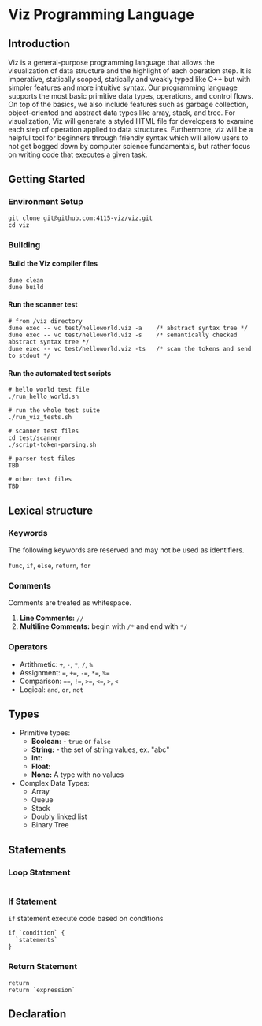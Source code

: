 # Viz Programming Language

## Introduction
Viz is a general-purpose programming language that allows the visualization of data structure and the highlight of each operation step.  It is imperative, statically scoped, statically and weakly typed like C++ but with simpler features and more intuitive syntax.  Our programming language supports the most basic primitive data types, operations, and control flows.  On top of the basics, we also include features such as garbage collection, object-oriented and abstract data types like array, stack, and tree.  For visualization, Viz will generate a styled HTML file for developers to examine each step of operation applied to data structures. Furthermore, viz will be a helpful tool for beginners through friendly syntax which will allow users to not get bogged down by computer science fundamentals, but rather focus on writing code that executes a given task.
## Getting Started
### Environment Setup
```
git clone git@github.com:4115-viz/viz.git
cd viz
```
### Building
#### Build the Viz compiler files

```
dune clean
dune build
```

#### Run the scanner test
```
# from /viz directory
dune exec -- vc test/helloworld.viz -a    /* abstract syntax tree */
dune exec -- vc test/helloworld.viz -s    /* semantically checked abstract syntax tree */
dune exec -- vc test/helloworld.viz -ts   /* scan the tokens and send to stdout */
```

#### Run the automated test scripts
```
# hello world test file
./run_hello_world.sh

# run the whole test suite
./run_viz_tests.sh

# scanner test files
cd test/scanner
./script-token-parsing.sh

# parser test files
TBD

# other test files
TBD
```
<!-- #### Compiler files
-  `ast.ml`: abstract syntax tree (AST)--a list of strings for viz scanner (needs to be updated obviously) 
-  `scanner.mll`: scanner
-  `parser.mly`: parser -->

<!-- #### Other files -->
<!-- - `test.ml`: top-level file to test and run the scanner -->
<!-- - `example.viz`: sample viz source code -->
<!-- - `output.txt`: this will be the outputted scanned tokens -->

## Lexical structure

### Keywords
The following keywords are reserved and may not be used as identifiers.

`func`, `if`, `else`, `return`, `for`

### Comments
Comments are treated as whitespace.
1. **Line Comments:** `//`
2. **Multiline Comments:** begin with `/*` and end with `*/`

### Operators
- Artithmetic: `+`, `-`, `*`, `/`, `%`
- Assignment: `=`, `+=`, `-=`, `*=`, `%=`
- Comparison: `==`, `!=`, `>=`, `<=`, `>`, `<`
- Logical: `and`, `or`, `not`

## Types
- Primitive types:
  - **Boolean:** - `true` or `false`
  - **String:** - the set of string values, ex. "abc"
  - **Int:**
  - **Float:**
  - **None:** A type with no values 
- Complex Data Types:
  - Array
  - Queue
  - Stack
  - Doubly linked list
  - Binary Tree

## Statements
### Loop Statement
```
```
### If Statement
`if` statement execute code based on conditions
```
if `condition` {
  `statements`
}
```

### Return Statement
```
return
return `expression`
```

## Declaration